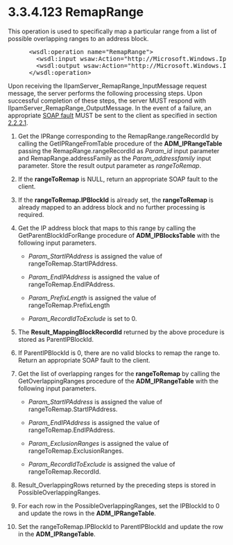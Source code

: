<html dir="LTR" xmlns:mshelp="http://msdn.microsoft.com/mshelp" xmlns:ddue="http://ddue.schemas.microsoft.com/authoring/2003/5" xmlns:xlink="http://www.w3.org/1999/xlink" xmlns:tool="http://www.microsoft.com/tooltip">
 <body>
 <div id="header">
 <h1 class="heading">3.3.4.123 RemapRange</h1>
 </div>
 <div id="mainSection">
 <div id="mainBody">
 <div id="allHistory" class="saveHistory"></div>
 <div id="sectionSection0" class="section" name="collapseableSection">
 

<p>This operation is used to specifically map a particular
range from a list of possible overlapping ranges to an address block.</p>

<dl>
<dd>
<div><pre> &lt;wsdl:operation name=&quot;RemapRange&quot;&gt;
   &lt;wsdl:input wsaw:Action=&quot;http://Microsoft.Windows.Ipam/IIpamServer/RemapRange&quot; message=&quot;ipam:IIpamServer_RemapRange_InputMessage&quot; /&gt;
   &lt;wsdl:output wsaw:Action=&quot;http://Microsoft.Windows.Ipam/IIpamServer/RemapRangeResponse&quot; message=&quot;ipam:IIpamServer_RemapRange_OutputMessage&quot; /&gt;
 &lt;/wsdl:operation&gt;
</pre></div>
</dd></dl>

<p>Upon receiving the IIpamServer_RemapRange_InputMessage
request message, the server performs the following processing steps. Upon
successful completion of these steps, the server MUST respond with
IIpamServer_RemapRange_OutputMessage. In the event of a failure, an appropriate
<a href="21b4a631-8f28-420f-822f-c5f879d5046e.md#gt_ec8728a8-1a75-426f-8767-aa1932c7c19f">SOAP fault</a> MUST be sent
to the client as specified in section <a href="a90ad88d-2468-4ac1-bbb9-8f921d15bbc8.md">2.2.2.1</a>.</p>

<ol><li><p><span> </span>Get the IPRange
corresponding to the RemapRange.rangeRecordId by calling the
GetIPRangeFromTable procedure of the <b>ADM_IPRangeTable</b> passing the
RemapRange.rangeRecordId as <i>Param_id</i> input parameter and
RemapRange.addressFamily as the <i>Param_addressfamily</i> input parameter.
Store the result output parameter as <i>rangeToRemap</i>.</p>

</li><li><p><span> </span>If the <b>rangeToRemap</b>
is NULL, return an appropriate SOAP fault to the client.</p>

</li><li><p><span> </span>If the <b>rangeToRemap.IPBlockId</b>
is already set, the <b>rangeToRemap</b> is already mapped to an address block
and no further processing is required.</p>

</li><li><p><span> </span>Get the IP
address block that maps to this range by calling the GetParentBlockIdForRange
procedure of <b>ADM_IPBlocksTable</b> with the following input parameters.</p>

<ul><li><p><span><span> </span></span><i>Param_StartIPAddress</i>
is assigned the value of rangeToRemap.StartIPAddress.</p>

</li><li><p><span><span> </span></span><i>Param_EndIPAddress</i>
is assigned the value of rangeToRemap.EndIPAddress.</p>

</li><li><p><span><span> </span></span><i>Param_PrefixLength</i>
is assigned the value of rangeToRemap.PrefixLength</p>

</li><li><p><span><span> </span></span><i>Param_RecordIdToExclude</i>
is set to 0.</p>

</li></ul></li><li><p><span> </span>The <b>Result_MappingBlockRecordId</b>
returned by the above procedure is stored as ParentIPBlockId.</p>

</li><li><p><span> </span>If
ParentIPBlockId is 0, there are no valid blocks to remap the range to. Return
an appropriate SOAP fault to the client.</p>

</li><li><p><span> </span>Get the list of
overlapping ranges for the <b>rangeToRemap</b> by calling the
GetOverlappingRanges procedure of the <b>ADM_IPRangeTable</b> with the
following input parameters.</p>

<ul><li><p><span><span> </span></span><i>Param_StartIPAddress
</i>is assigned the value of rangeToRemap.StartIPAddress.</p>

</li><li><p><span><span> </span></span><i>Param_EndIPAddress</i>
is assigned the value of rangeToRemap.EndIPAddress.</p>

</li><li><p><span><span> </span></span><i>Param_ExclusionRanges</i>
is assigned the value of rangeToRemap.ExclusionRanges.</p>

</li><li><p><span><span> </span></span><i>Param_RecordIdToExclude</i>
is assigned the value of rangeToRemap.RecordId.</p>

</li></ul></li><li><p><span> </span>Result_OverlappingRows
returned by the preceding steps is stored in PossibleOverlappingRanges.</p>

</li><li><p><span> </span>For each row in
the PossibleOverlappingRanges, set the IPBlockId to 0 and update the rows in the
<b>ADM_IPRangeTable</b>.</p>

</li><li><p><span> </span>Set the
rangeToRemap.IPBlockId to ParentIPBlockId and update the row in the <b>ADM_IPRangeTable</b>.</p>

</li></ol>
 </div>
 </div>
 </div>
 </body>
</html>